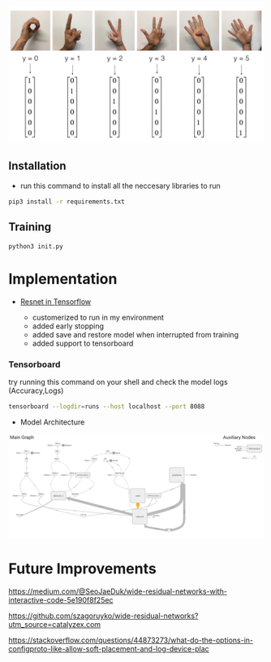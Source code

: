 
![image](SIGNS.png)

## Installation

- run this command to install all the neccesary libraries to run

```bash
pip3 install -r requirements.txt
```

## Training

```bash
python3 init.py
```

# Implementation

- [Resnet in Tensorflow](https://github.com/taki0112/ResNet-Tensorflow/blob/f395de3a53ddd8bb53828c79bd3c17e77d59858d/ResNet.py) 

    - customerized to run in my environment
    - added early stopping
    - added save and restore model when interrupted from training
    - added support to tensorboard

### Tensorboard

try running this command on your shell and check the model logs (Accuracy,Logs)

```bash
tensorboard --logdir=runs --host localhost --port 8088
```

- Model Architecture

![model_arch](tf_resnet_model.png)

# Future Improvements

https://medium.com/@SeoJaeDuk/wide-residual-networks-with-interactive-code-5e190f8f25ec

https://github.com/szagoruyko/wide-residual-networks?utm_source=catalyzex.com

https://stackoverflow.com/questions/44873273/what-do-the-options-in-configproto-like-allow-soft-placement-and-log-device-plac
